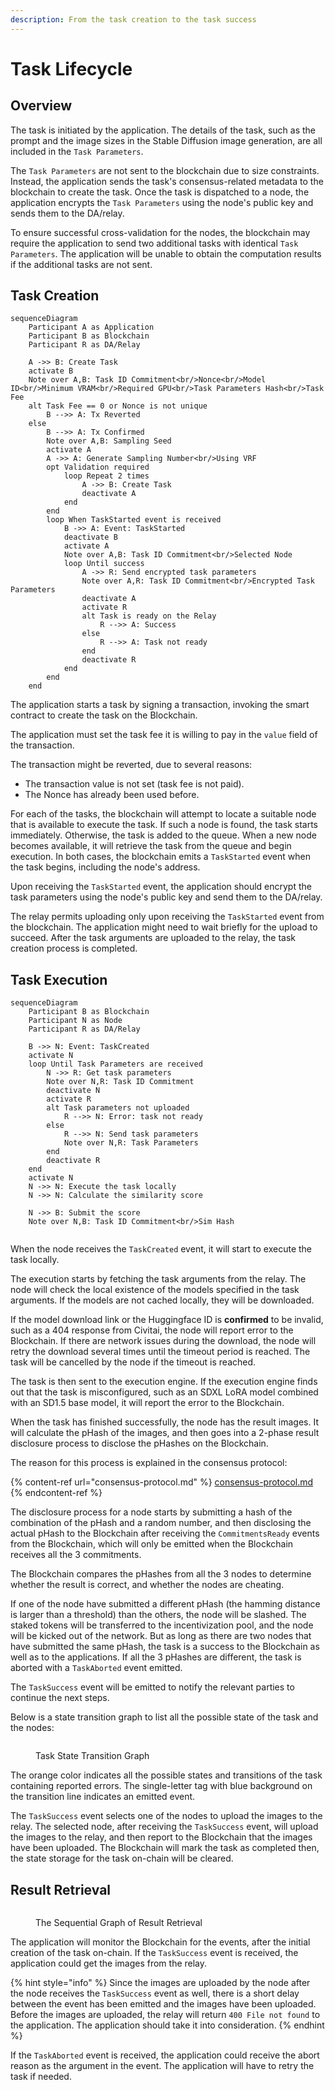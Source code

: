 ```yaml
---
description: From the task creation to the task success
---
```


# Task Lifecycle

## Overview

The task is initiated by the application. The details of the task, such as the prompt and the image sizes in the Stable Diffusion image generation, are all included in the `Task Parameters`.&#x20;

The `Task Parameters` are not sent to the blockchain due to size constraints. Instead, the application sends the task's consensus-related metadata to the blockchain to create the task. Once the task is dispatched to a node, the application encrypts the `Task Parameters` using the node's public key and sends them to the DA/relay.

To ensure successful cross-validation for the nodes, the blockchain may require the application to send two additional tasks with identical `Task Parameters`. The application will be unable to obtain the computation results if the additional tasks are not sent.

## Task Creation

```mermaid
sequenceDiagram
    Participant A as Application
    Participant B as Blockchain
    Participant R as DA/Relay

    A ->> B: Create Task
    activate B
    Note over A,B: Task ID Commitment<br/>Nonce<br/>Model ID<br/>Minimum VRAM<br/>Required GPU<br/>Task Parameters Hash<br/>Task Fee
    alt Task Fee == 0 or Nonce is not unique
        B -->> A: Tx Reverted
    else
        B -->> A: Tx Confirmed
        Note over A,B: Sampling Seed
        activate A
        A ->> A: Generate Sampling Number<br/>Using VRF
        opt Validation required
            loop Repeat 2 times
                A ->> B: Create Task
                deactivate A
            end
        end
        loop When TaskStarted event is received
            B ->> A: Event: TaskStarted
            deactivate B
            activate A
            Note over A,B: Task ID Commitment<br/>Selected Node
            loop Until success
                A ->> R: Send encrypted task parameters
                Note over A,R: Task ID Commitment<br/>Encrypted Task Parameters
                deactivate A
                activate R
                alt Task is ready on the Relay
                    R -->> A: Success
                else
                    R -->> A: Task not ready
                end
                deactivate R
            end
        end
    end
```

The application starts a task by signing a transaction, invoking the smart contract to create the task on the Blockchain.

The application must set the task fee it is willing to pay in the `value` field of the transaction.

The transaction might be reverted, due to several reasons:

* The transaction value is not set (task fee is not paid).
* The Nonce has already been used before.

For each of the tasks, the blockchain will attempt to locate a suitable node that is available to execute the task. If such a node is found, the task starts immediately. Otherwise, the task is added to the queue. When a new node becomes available, it will retrieve the task from the queue and begin execution. In both cases, the blockchain emits a `TaskStarted` event when the task begins, including the node's address.

Upon receiving the `TaskStarted` event, the application should encrypt the task parameters using the node's public key and send them to the DA/relay.

The relay permits uploading only upon receiving the `TaskStarted` event from the blockchain. The application might need to wait briefly for the upload to succeed. After the task arguments are uploaded to the relay, the task creation process is completed.

## Task Execution

```mermaid
sequenceDiagram
    Participant B as Blockchain
    Participant N as Node
    Participant R as DA/Relay

    B ->> N: Event: TaskCreated
    activate N
    loop Until Task Parameters are received
        N ->> R: Get task parameters
        Note over N,R: Task ID Commitment
        deactivate N
        activate R
        alt Task parameters not uploaded
            R -->> N: Error: task not ready
        else
            R -->> N: Send task parameters
            Note over N,R: Task Parameters
        end
        deactivate R
    end
    activate N
    N ->> N: Execute the task locally
    N ->> N: Calculate the similarity score

    N ->> B: Submit the score
    Note over N,B: Task ID Commitment<br/>Sim Hash


```

When the node receives the `TaskCreated` event, it will start to execute the task locally.

The execution starts by fetching the task arguments from the relay. The node will check the local existence of the models specified in the task arguments. If the models are not cached locally, they will be downloaded.

If the model download link or the Huggingface ID is **confirmed** to be invalid, such as a 404 response from Civitai, the node will report error to the Blockchain. If there are network issues during the download, the node will retry the download several times until the timeout period is reached. The task will be cancelled by the node if the timeout is reached.

The task is then sent to the execution engine. If the execution engine finds out that the task is misconfigured, such as an SDXL LoRA model combined with an SD1.5 base model, it will report the error to the Blockchain.

When the task has finished successfully, the node has the result images. It will calculate the pHash of the images, and then goes into a 2-phase result disclosure process to disclose the pHashes on the Blockchain.

The reason for this process is explained in the consensus protocol:

{% content-ref url="consensus-protocol.md" %}
[consensus-protocol.md](consensus-protocol.md)
{% endcontent-ref %}

The disclosure process for a node starts by submitting a hash of the combination of the pHash and a random number, and then disclosing the actual pHash to the Blockchain after receiving the `CommitmentsReady` events from the Blockchain, which will only be emitted when the Blockchain receives all the 3 commitments.

The Blockchain compares the pHashes from all the 3 nodes to determine whether the result is correct, and whether the nodes are cheating.

If one of the node have submitted a different pHash (the hamming distance is larger than a threshold) than the others, the node will be slashed. The staked tokens will be transferred to the incentivization pool, and the node will be kicked out of the network. But as long as there are two nodes that have submitted the same pHash, the task is a success to the Blockchain as well as to the applications. If all the 3 pHashes are different, the task is aborted with a `TaskAborted` event emitted.

The `TaskSuccess` event will be emitted to notify the relevant parties to continue the next steps.

Below is a state transition graph to list all the possible state of the task and the nodes:

<figure><img src="../.gitbook/assets/image.png" alt=""><figcaption><p>Task State Transition Graph</p></figcaption></figure>

The orange color indicates all the possible states and transitions of the task containing reported errors. The single-letter tag with blue background on the transition line indicates an emitted event.

&#x20;The `TaskSuccess` event selects one of the nodes to upload the images to the relay. The selected node, after receiving the `TaskSuccess` event, will upload the images to the relay, and then report to the Blockchain that the images have been uploaded. The Blockchain will mark the task as completed then, the state storage for the task on-chain will be cleared.

## Result Retrieval

<figure><img src="../.gitbook/assets/ce7d4b2201ae738da60128e058f5a1c.png" alt=""><figcaption><p>The Sequential Graph of Result Retrieval</p></figcaption></figure>

The application will monitor the Blockchain for the events, after the initial creation of the task on-chain. If the `TaskSuccess` event is received, the application could get the images from the relay.

{% hint style="info" %}
Since the images are uploaded by the node after the node receives the `TaskSuccess` event as well, there is a short delay between the event has been emitted and the images have been uploaded. Before the images are uploaded, the relay will return `400 File not found` to the application. The application should take it into consideration.&#x20;
{% endhint %}

If the `TaskAborted` event is received, the application could receive the abort reason as the argument in the event. The application will have to retry the task if needed.
